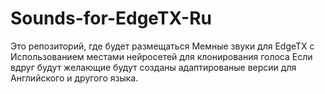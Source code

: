 # Sounds-for-EdgeTX-Ru
Это репозиторий, где будет размещаться Мемные звуки для EdgeTX
с Использованием местами нейросетей для клонирования голоса
Если вдруг будут желающие будут созданы адаптированые версии для Английского и другого языка.
